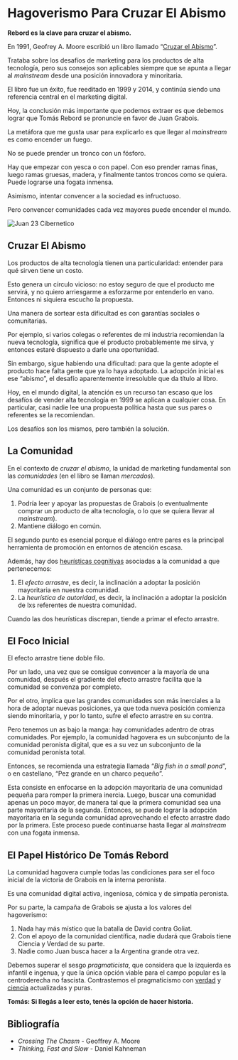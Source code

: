 # Hagoverismo Para Cruzar El Abismo

**Rebord es la clave para cruzar el abismo.**

En 1991, Geofrey A. Moore escribió un libro llamado “[Cruzar el Abismo](https://en.wikipedia.org/wiki/Crossing_the_Chasm)”.

Trataba sobre los desafíos de marketing para los productos de alta tecnología, pero sus consejos son aplicables siempre que se apunta a llegar al *mainstream* desde una posición innovadora y minoritaria.

El libro fue un éxito, fue reeditado en 1999 y 2014, y continúa siendo una referencia central en el marketing digital. 

Hoy, la conclusión más importante que podemos extraer es que debemos lograr que Tomás Rebord se pronuncie en favor de Juan Grabois.

La metáfora que me gusta usar para explicarlo es que llegar al *mainstream* es como encender un fuego. 

No se puede prender un tronco con un fósforo. 

Hay que empezar con yesca o con papel. Con eso prender ramas finas, luego ramas gruesas, madera, y finalmente tantos troncos como se quiera. Puede lograrse una fogata inmensa.

Asimismo, intentar convencer a la sociedad es infructuoso.

Pero convencer comunidades cada vez mayores puede encender el mundo.

![Juan 23 Cibernetico](https://juanveintitres.github.io/grabornetica/imagenes/juan23-5.png)

## Cruzar El Abismo

Los productos de alta tecnología tienen una particularidad: entender para qué sirven tiene un costo.

Esto genera un círculo vicioso: no estoy seguro de que el producto me servirá, y no quiero arriesgarme a esforzarme por entenderlo en vano. Entonces ni siquiera escucho la propuesta.

Una manera de sortear esta dificultad es con garantías sociales o comunitarias.

Por ejemplo, si varios colegas o referentes de mi industria recomiendan la nueva tecnología, significa que el producto probablemente me sirva, y entonces estaré dispuesto a darle una oportunidad.

Sin embargo, sigue habiendo una dificultad: para que la gente adopte el producto hace falta gente que ya lo haya adoptado. La adopción inicial es ese “abismo”, el desafío aparentemente irresoluble que da título al libro.

Hoy, en el mundo digital, la atención es un recurso tan escaso que los desafíos de vender alta tecnología en 1999 se aplican a cualquier cosa. En particular, casi nadie lee una propuesta política hasta que sus pares o referentes se la recomiendan. 

Los desafíos son los mismos, pero también la solución.

## La Comunidad

En el contexto de *cruzar el abismo*, la unidad de marketing fundamental son las *comunidades* (en el libro se llaman *mercados*). 

Una comunidad es un conjunto de personas que:

1. Podría leer y apoyar las propuestas de Grabois (o eventualmente comprar un producto de alta tecnología, o lo que se quiera llevar al *mainstream*).
2. Mantiene diálogo en común.

El segundo punto es esencial porque el diálogo entre pares es la principal herramienta de promoción en entornos de atención escasa.

Además, hay dos [heurísticas cognitivas](https://es.wikipedia.org/wiki/Heur%C3%ADstica_del_juicio) asociadas a la comunidad a que pertenecemos:

1. El *efecto arrastre*, es decir, la inclinación a adoptar la posición mayoritaria en nuestra comunidad.
2. La *heurística de autoridad*, es decir, la inclinación a adoptar la posición de lxs referentes de nuestra comunidad.

Cuando las dos heurísticas discrepan, tiende a primar el efecto arrastre.

## El Foco Inicial

El efecto arrastre tiene doble filo. 

Por un lado, una vez que se consigue convencer a la mayoría de una comunidad, después el gradiente del efecto arrastre facilita que la comunidad se convenza por completo.

Por el otro, implica que las grandes comunidades son más inerciales a la hora de adoptar nuevas posiciones, ya que toda nueva posición comienza siendo minoritaria, y por lo tanto, sufre el efecto arrastre en su contra.

Pero tenemos un as bajo la manga: hay comunidades adentro de otras comunidades. Por ejemplo, la comunidad hagovera es un subconjunto de la comunidad peronista digital, que es a su vez un subconjunto de la comunidad peronista total.

Entonces, se recomienda una estrategia llamada “*Big fish in a small pond*”, o en castellano, “Pez grande en un charco pequeño”.

Esta consiste en enfocarse en la adopción mayoritaria de una comunidad pequeña para romper la primera inercia. Luego, buscar una comunidad apenas un poco mayor, de manera tal que la primera comunidad sea una parte mayoritaria de la segunda. Entonces, se puede lograr la adopción mayoritaria en la segunda comunidad aprovechando el efecto arrastre dado por la primera. Este proceso puede continuarse hasta llegar al *mainstream* con una fogata inmensa.

## El Papel Histórico De Tomás Rebord

La comunidad hagovera cumple todas las condiciones para ser el foco inicial de la victoria de Grabois en la interna peronista.

Es una comunidad digital activa, ingeniosa, cómica y de simpatía peronista. 

Por su parte, la campaña de Grabois se ajusta a los valores del hagoverismo:

1. Nada hay más místico que la batalla de David contra Goliat.
2. Con el apoyo de la comunidad científica, nadie dudará que Grabois tiene Ciencia y Verdad de su parte.
3. Nadie como Juan busca hacer a la Argentina grande otra vez.

Debemos superar el sesgo *pragmaticista*, que considera que la izquierda es infantil e ingenua, y que la única opción viable para el campo popular es la centroderecha no fascista. Contrastemos el pragmaticismo con [verdad](https://juanveintitres.github.io/grabornetica/blog/grabois-loteria-boca) y [ciencia](https://juanveintitres.github.io/grabornetica/blog/juguemos-en-extremistan) actualizadas y puras.

**Tomás: Si llegás a leer esto, tenés la opción de hacer historia.**

## Bibliografía

- *Crossing The Chasm -* Geoffrey A. Moore
- *Thinking, Fast and Slow* - Daniel Kahneman
